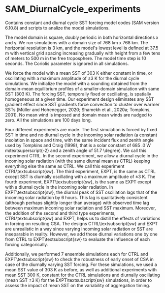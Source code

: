 # SAM_DiurnalCycle_experiments
Contains constant and diurnal cycle SST forcing model codes (SAM version 6.10.8) and scripts to analize the model simulations.


The model domain is square, doubly periodic in both horizontal directions x and y. We run simulations with a domain size of 768 km x 768 km. The horizontal resolution is 3 km, and the model's lowest level is defined at 37.5 m with vertical grid spacing increasing gradually with height from a few tens of meters to 500 m in the free troposphere. The model time step is 10 seconds. The Coriolis parameter is ignored in all simulations.

We force the model with a mean SST of 303 K either constant in time, or oscillating with a maximum amplitude of $\pm$3 K for the diurnal cycle simulations. We initialize the model with a sounding obtained from the domain-mean equilibrium profiles of a smaller-domain simulation with same SST (303 K). The forcing SST, temporally fixed or oscillating, is spatially homogeneous at a given time. Our experiment design eliminates any SST gradient effect since SST gradients force convection to cluster over warmer SSTs [Müller and Hohenegger, 2020; Shamekh et al., 2020a; Tompkins, 2001]. No mean wind is imposed and domain mean winds are nudged to zero. All the simulations are 100 days long.

Four different experiments are made. The first simulation is forced by fixed SST in time and no diurnal cycle in the incoming solar radiation (a constant insolation in space and time, with the same incident flux and zenith angle used by Tompkins and Craig (1998), that is a solar constant of 685 .0 W m\textsuperscript{-2} and a zenith angle of 51.7 \degree). We call this experiment CTRL. In the second experiment, we allow a diurnal cycle in the incoming solar radiation (with the same diurnal mean as CTRL) keeping everything else the same as CTRL. We call this experiment CTRL\textsubscript{sw}. The third experiment, EXPT, is the same as CTRL except SST is diurnally oscillating with a maximum amplitude of $\pm$3 K. The fourth experiment, EXPT\textsubscript{sw}, is the same as EXPT except with a diurnal cycle in the incoming solar radiation. In EXPT\textsubscript{sw}, the diurnal peak of SST oscillation lags that of the incoming solar radiation by 6 hours. This lag is qualitatively consistent (although perhaps slightly longer than average) with observed time lag between maximum incoming solar radiation and SST maximum. Moreover, the addition of the second and third type experiments, CTRL\textsubscript{sw} and EXPT, helps us to distill the effects of variations in forcing on resulting CSA. The designs CTRL\textsubscript{sw} and EXPT are unrealistic in a way since varying incoming solar radiation or SST are inseparable in reality. However, we add those diurnal variations one by one from CTRL to EXPT\textsubscript{sw} to evaluate the influence of each forcing categorically.

Additionally, we performed 7 ensemble simulations each for CTRL and EXPT\textsubscript{sw} to check the robustness of early onset of CSA in case of the diurnally varying SST forcing. For these simulations, we used a mean SST value of 303 K as before, as well as additional experiments with mean SST 300 K, constant for the CTRL simulations and diurnally oscillating (mean SST $\pm$3 K) for the EXPT\textsubscript{sw} simulations, in order to assess the impact of mean SST on the variability of aggregation timing.
